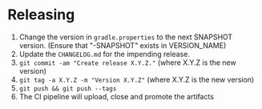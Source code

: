 Releasing
=========

 1. Change the version in `gradle.properties` to the next SNAPSHOT version. (Ensure that "-SNAPSHOT" exists in VERSION_NAME)
 2. Update the `CHANGELOG.md` for the impending release.
 3. `git commit -am "Create release X.Y.Z."` (where X.Y.Z is the new version)
 4. `git tag -a X.Y.Z -m "Version X.Y.Z"` (where X.Y.Z is the new version)
 5. `git push && git push --tags`
 6. The CI pipeline will upload, close and promote the artifacts
